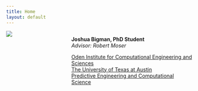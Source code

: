 ```yaml
---
title: Home
layout: default
---
```

<div id="twosided">
  <div id="left" style="float: left; max-width: 30%;border: 10px"> 
    <img src="images/profile.jpg" />
  </div>
  <div id="right" style="float: right; width: 65%; vertical-align: middle;">
    <p> <b>Joshua Bigman, PhD Student</b><br> 
        <em>Advisor: Robert Moser</em></p>
    <p> <a href="https://oden.utexas.edu" target="blank">Oden Institute for Computational Engineering and Sciences</a><br>
    <a href="https://utexas.edu" target="blank">The University of Texas at Austin</a><br>
    <a href="https://pecos.oden.utexas.edu" target="blank">Predictive Engineering and Computational Science</a></p>
  </div>
</div>
<div id="clearer" style="clear: both"> </div>

